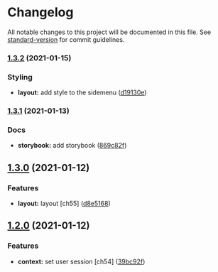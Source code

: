 # Changelog

All notable changes to this project will be documented in this file. See [standard-version](https://github.com/conventional-changelog/standard-version) for commit guidelines.

### [1.3.2](https://github.com/brucegroverlee/moregooder/compare/v1.3.1...v1.3.2) (2021-01-15)


### Styling

* **layout:** add style to the sidemenu ([d19130e](https://github.com/brucegroverlee/moregooder/commit/d19130ee768c87ffda1012b66162a8744b1cb5ac))

### [1.3.1](https://github.com/brucegroverlee/moregooder/compare/v1.3.0...v1.3.1) (2021-01-13)


### Docs

* **storybook:** add storybook ([869c82f](https://github.com/brucegroverlee/moregooder/commit/869c82fe727623e63f8bb839b1995ee2e1e6a070))

## [1.3.0](https://github.com/brucegroverlee/moregooder/compare/v1.2.0...v1.3.0) (2021-01-12)


### Features

* **layout:** layout [ch55] ([d8e5168](https://github.com/brucegroverlee/moregooder/commit/d8e5168cf28e6bc6bddc04bc49c4b118491c9da4))

## [1.2.0](https://github.com/brucegroverlee/moregooder/compare/v0.1.1...v1.2.0) (2021-01-12)


### Features

* **context:** set user session [ch54] ([39bc92f](https://github.com/brucegroverlee/moregooder/commit/39bc92f82d0ec2e480fedbc25bf3eb5fc64a0e08))

